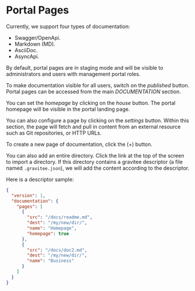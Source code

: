 # Portal Pages

Currently, we support four types of documentation:

* Swagger/OpenApi.
* Markdown (MD).
* AsciiDoc.
* AsyncApi.

By default, portal pages are in staging mode and will be visible to administrators and users with management portal roles.

To make documentation visible for all users, switch on the *published* button.
Portal pages can be accessed from the main *DOCUMENTATION* section.

You can set the *homepage* by clicking on the *house* button. The portal homepage will be visible in the portal landing page.

You can also configure a page by clicking on the *settings* button. Within this section, the page will fetch and pull in content from an external resource such as Git repositories, or HTTP URLs.

To create a new page of documentation, click the (+) button.

You can also add an entire directory. Click the link at the top of the screen to import a directory.
If this directory contains a gravitee descriptor (a file named `.gravitee.json`), we will add the content according to the descriptor.

Here is a descriptor sample:
```json
{
  "version": 1,
  "documentation": {
    "pages": [
      {
        "src": "/docs/readme.md",
        "dest": "/my/new/dir/",
        "name": "Homepage",
        "homepage": true
      },
      {
        "src": "/docs/doc2.md",
        "dest": "/my/new/dir/",
        "name": "Business"
      }
    ]
  }
}
```
